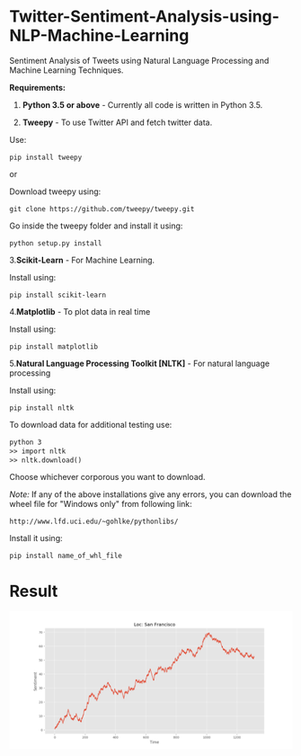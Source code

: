 # Twitter-Sentiment-Analysis-using-NLP-Machine-Learning

Sentiment Analysis of Tweets using Natural Language Processing and Machine Learning Techniques.

**Requirements:**

1. **Python 3.5 or above** - Currently all code is written in Python 3.5.

2. **Tweepy** - To use Twitter API and fetch twitter data.

Use:

```
pip install tweepy
```

or

Download tweepy using:

```
git clone https://github.com/tweepy/tweepy.git
```

Go inside the tweepy folder and install it using:

```
python setup.py install
```

3.**Scikit-Learn** - For Machine Learning.

Install using:

```
pip install scikit-learn
```

4.**Matplotlib** - To plot data in real time

Install using:

```
pip install matplotlib
```

5.**Natural Language Processing Toolkit [NLTK]** - For natural language processing

Install using:

```
pip install nltk
```

To download data for additional testing use:

```
python 3
>> import nltk
>> nltk.download()
```

Choose whichever corporous you want to download.



*Note:* If any of the above installations give any errors, you can download the wheel file for "Windows only" from following link:

```
http://www.lfd.uci.edu/~gohlke/pythonlibs/
```

Install it using:

```
pip install name_of_whl_file
```


# Result


![Output a1](figure_1.png?raw=true "Output a1") 
